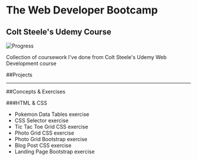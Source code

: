 # The Web Developer Bootcamp
## Colt Steele's Udemy Course
![Progress](http://progressed.io/bar/30)

Collection of coursework I've done from Colt Steele's Udemy Web Development course

##Projects



---------
##Concepts & Exercises

###HTML & CSS

- Pokemon Data Tables exercise
- CSS Selector exercise
- Tic Tac Toe Grid CSS exercise
- Photo Grid CSS exercise
- Photo Grid Bootstrap exercise
- Blog Post CSS exercise
- Landing Page Bootstrap exercise
